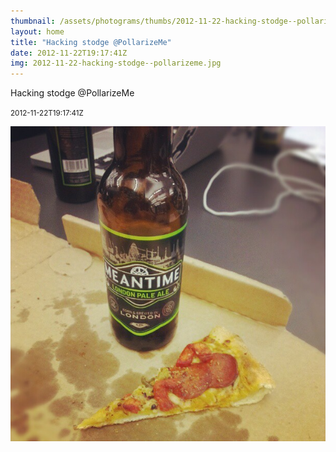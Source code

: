 ```yaml
---
thumbnail: /assets/photograms/thumbs/2012-11-22-hacking-stodge--pollarizeme.jpg
layout: home
title: "Hacking stodge @PollarizeMe"
date: 2012-11-22T19:17:41Z
img: 2012-11-22-hacking-stodge--pollarizeme.jpg
---
```


Hacking stodge @PollarizeMe

<small>2012-11-22T19:17:41Z</small>

![Hacking stodge @PollarizeMe](2012-11-22-hacking-stodge--pollarizeme.jpg)

